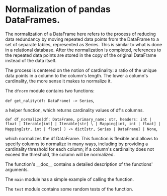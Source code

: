 ﻿# Normalization of pandas DataFrames.

The normalization of a DataFrame here refers to the process of reducing data redundancy by moving repeated data points from the DataFrame to a set of separate tables, represented as Series. This is similar to what is done in a relational database. After the normalization is completed, references to the repeated data points are stored in the copy of the original DataFrame instead of the data itself.

The process is centered on the notion of cardinality: a ratio of the unique data points in a column to the column's length. The lower a column's cardinality, the more sense it makes to normalize it.

The `dfnorm` module contains two functions:


`def get_nality(df: DataFrame) -> Series`,

a helper function, which returns cardinality values of df's columns.


`def df_normalize(df: DataFrame,
                 primary_name: str,
                 headers: int | float | Iterable[int] | Iterable[str] \
                 | Mapping[int, int | float] | Mapping[str, int | float]
                 ) -> dict[str, Series | DataFrame] | None`,

which normalizes the df DataFrame. This function is flexible and allows to specify columns to normalize in many ways, including by providing a cardinality threshold for each column; if a column's cardinality does not exceed the threshold, the column will be normalized.

The function's \_\_doc\_\_ contains a detailed description of the functions' arguments.

The `main` module has a simple example of calling the function.

The `test` module contains some random tests of the function. 
